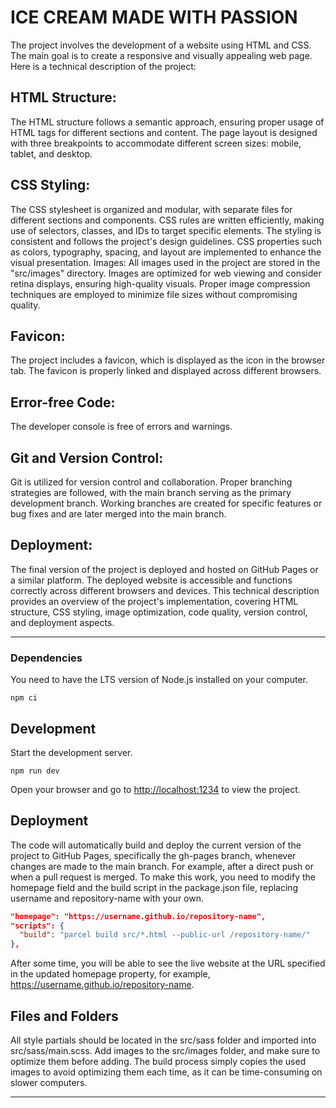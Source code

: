 # ICE CREAM MADE WITH PASSION

The project involves the development of a website using HTML and CSS. The main goal is to create a responsive and visually appealing web page. Here is a technical description of the project:  

## HTML Structure:  
The HTML structure follows a semantic approach, ensuring proper usage of HTML tags for different sections and content. The page layout is designed with three breakpoints to accommodate different screen sizes: mobile, tablet, and desktop. 

## CSS Styling:
The CSS stylesheet is organized and modular, with separate files for different sections and components. CSS rules are written efficiently, making use of selectors, classes, and IDs to target specific elements. The styling is consistent and follows the project's design guidelines. CSS properties such as colors, typography, spacing, and layout are implemented to enhance the visual presentation. Images:  All images used in the project are stored in the "src/images" directory. Images are optimized for web viewing and consider retina displays, ensuring high-quality visuals. Proper image compression techniques are employed to minimize file sizes without compromising quality. 

## Favicon:
The project includes a favicon, which is displayed as the icon in the browser tab. The favicon is properly linked and displayed across different browsers. 

## Error-free Code:
The developer console is free of errors and warnings. 

## Git and Version Control:
Git is utilized for version control and collaboration. Proper branching strategies are followed, with the main branch serving as the primary development branch. Working branches are created for specific features or bug fixes and are later merged into the main branch. 

## Deployment:
The final version of the project is deployed and hosted on GitHub Pages or a similar platform. The deployed website is accessible and functions correctly across different browsers and devices. This technical description provides an overview of the project's implementation, covering HTML structure, CSS styling, image optimization, code quality, version control, and deployment aspects. 


----------------


### Dependencies
You need to have the LTS version of Node.js installed on your computer.

```shell
npm ci
```

## Development
Start the development server.

```shell
npm run dev
```
Open your browser and go to [http://localhost:1234](http://localhost:1234) to view the project.

## Deployment
The code will automatically build and deploy the current version of the project to GitHub Pages, specifically the gh-pages branch, whenever changes are made to the main branch. For example, after a direct push or when a pull request is merged. To make this work, you need to modify the homepage field and the build script in the package.json file, replacing username and repository-name with your own.

```json
"homepage": "https://username.github.io/repository-name",
"scripts": {
  "build": "parcel build src/*.html --public-url /repository-name/"
},
```
After some time, you will be able to see the live website at the URL specified in the updated homepage property, for example, https://username.github.io/repository-name.

## Files and Folders
All style partials should be located in the src/sass folder and imported into src/sass/main.scss.
Add images to the src/images folder, and make sure to optimize them before adding. The build process simply copies the used images to avoid optimizing them each time, as it can be time-consuming on slower computers.

----------------

